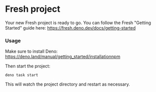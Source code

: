 # Fresh project

Your new Fresh project is ready to go. You can follow the Fresh "Getting
Started" guide here: https://fresh.deno.dev/docs/getting-started

### Usage

Make sure to install Deno: https://deno.land/manual/getting_started/installationnpm 

Then start the project:

```
deno task start
```

This will watch the project directory and restart as necessary.
